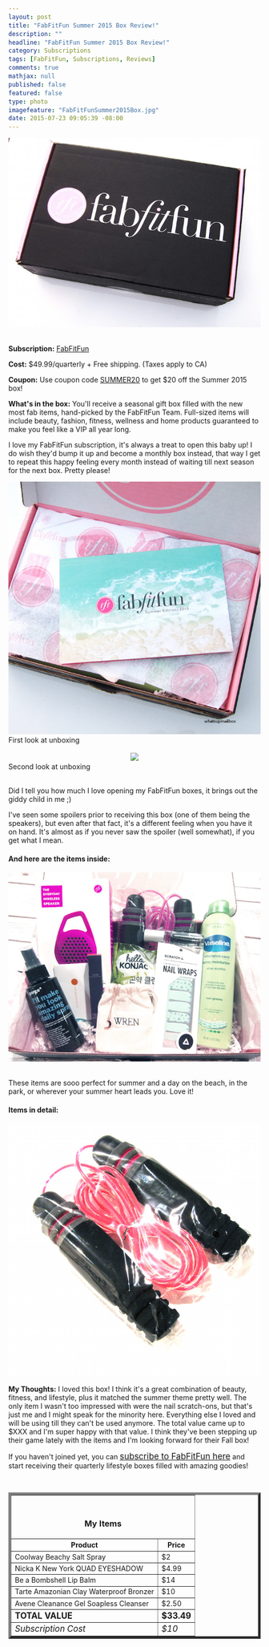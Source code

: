 ```yaml
---
layout: post
title: "FabFitFun Summer 2015 Box Review!"
description: ""
headline: "FabFitFun Summer 2015 Box Review!"
category: Subscriptions
tags: [FabFitFun, Subscriptions, Reviews]
comments: true
mathjax: null
published: false
featured: false
type: photo
imagefeature: "FabFitFunSummer2015Box.jpg"
date: 2015-07-23 09:05:39 -08:00
---
```


<center><a href="http://fabfitfun-vip.evyy.net/c/164125/63686/1731" target="_blank">
<img src="/images/FabFitFunSummer2015Box2.jpg" border="0" style="border:none;max-width:100%;" alt="FabFitFun Subscription Box" />
</a></center>
<br>

<p><b>Subscription:</b> <a href="http://fabfitfun-vip.evyy.net/c/164125/63686/1731" target="_blank">FabFitFun</a></p>
<p><b>Cost:</b> $49.99/quarterly + Free shipping. (Taxes apply to CA)</p>
<p><b>Coupon:</b> Use coupon code <a href="http://fabfitfun-vip.evyy.net/c/164125/63686/1731" target="_blank">SUMMER20</a> to get $20 off the Summer 2015 box!</p>
<p><b>What's in the box:</b> You'll receive a seasonal gift box filled with the new most fab items, hand-picked by the FabFitFun Team. Full-sized items will include beauty, fashion, fitness, wellness and home products guaranteed to make you feel like a VIP all year long.</p>

<p>I love my FabFitFun subscription, it's always a treat to open this baby up! I do wish they'd bump it up and become a monthly box instead, that way I get to repeat this happy feeling every month instead of waiting till next season for the next box. Pretty please!</p>


<center><img src="/images/FabFitFunSpring2015OpenBox2.jpg"></center>
<figcaption>First look at unboxing</figcaption>
<br>

<center><img src="/images/FabFitFunSummer2015OpenBox.jpg"></center>
<figcaption>Second look at unboxing</figcaption>
<br>

<p>Did I tell you how much I love opening my FabFitFun boxes, it brings out the giddy child in me ;)</p>

<p>I've seen some spoilers prior to receiving this box (one of them being the speakers), but even after that fact, it's a different feeling when you have it on hand. It's almost as if you never saw the spoiler (well somewhat), if you get what I mean.</p>

<H4>And here are the items inside:</H4>
<center><img src="/images/FabFitFunSummer2015Items.jpg"></center>
<br>

<p>These items are sooo perfect for summer and a day on the beach, in the park, or wherever your summer heart leads you. Love it!</p>

<H4>Items in detail:</H4>

<center><img src="/images/FabFitFunSummer2015Jumprope.jpg"></center>


<p><i class="icon-exclamation-sign"></i><b> My Thoughts:</b> I loved this box! I think it's a great combination of beauty, fitness, and lifestyle, plus it matched the summer theme pretty well. The only item I wasn't too impressed with were the nail scratch-ons, but that's just me and I might speak for the minority here. Everything else I loved and will be using till they can't be used anymore. The total value came up to $XXX and I'm super happy with that value. I think they've been stepping up their game lately with the items and I'm looking forward for their Fall box!</p>

<p>If you haven't joined yet, you can <a href="http://fabfitfun-vip.evyy.net/c/164125/63686/1731" target="_blank"><big>subscribe to FabFitFun here</big></a> and start receiving their quarterly lifestyle boxes filled with amazing goodies!</p>
<br>

<TABLE  BORDER="5">
   <TR>
      <TH COLSPAN="2">
         <H3><BR><center>My Items</center></H3>
      </TH>
   </TR>
      <TH>Product</TH>
      <TH>Price</TH>
  <TR>
      <TD>Coolway Beachy Salt Spray</TD>
      <TD>$2</TD>
   </TR>
   <TR>
      <TD>Nicka K New York QUAD EYESHADOW</TD>
      <TD>$4.99</TD>
   </TR>
    <TR>
      <TD>Be a Bombshell Lip Balm</TD>
      <TD>$14</TD>
   </TR>
    <TR>
      <TD>Tarte Amazonian Clay Waterproof Bronzer</TD>
      <TD>$10</TD>
   </TR>
    <TR>
      <TD>Avene Cleanance Gel Soapless Cleanser</TD>
      <TD>$2.50</TD>
   </TR>
   <TR>
      <TD><b><big>TOTAL VALUE</big></b></TD>
      <TD><b><big>$33.49</big></b></TD>
   </TR>
   <TR>
      <TD><i><big>Subscription Cost</big></i></TD>
      <TD><i><big>$10</big></i></TD>
   </TR>
</TABLE>
